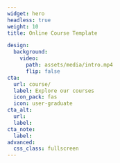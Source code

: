 ```yaml
---
widget: hero
headless: true
weight: 10
title: Online Course Template

design:
  background:
    video:
      path: assets/media/intro.mp4
      flip: false
cta:
  url: course/
  label: Explore our courses
  icon_pack: fas
  icon: user-graduate
cta_alt:
  url:
  label:
cta_note:
  label:
advanced:
  css_class: fullscreen
---
```

<br>
